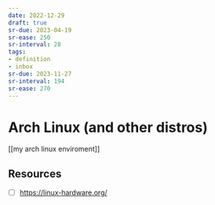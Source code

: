 ```yaml
---
date: 2022-12-29
draft: true
sr-due: 2023-04-19
sr-ease: 250
sr-interval: 28
tags:
- definition
- inbox
sr-due: 2023-11-27
sr-interval: 194
sr-ease: 270
---
```


# Arch Linux (and other distros)

[[my arch linux enviroment]]

## Resources

- [ ] https://linux-hardware.org/

